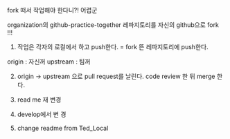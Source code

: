 fork 떠서 작업해야 한다니?! 어렵군



organization의 github-practice-together 레파지토리를 자신의 github으로 fork !!!

1) 작업은 각자의 로컬에서 하고 push한다. = fork 뜬 레파지토리에 push한다.

origin : 자신꺼
upstream : 팀꺼

2) origin -> upstream 으로 pull request를 날린다. code review 한 뒤 merge 한다.

3) read me 재 변경

4) develop에서   변  경  

5) change readme from Ted_Local 



